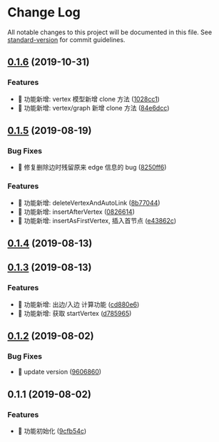 # Change Log

All notable changes to this project will be documented in this file. See [standard-version](https://github.com/conventional-changelog/standard-version) for commit guidelines.

## [0.1.6](https://github.com/one-gourd/ide-model-graph/compare/v0.1.5...v0.1.6) (2019-10-31)


### Features

* 🎸 功能新增: vertex 模型新增 clone 方法 ([1028cc1](https://github.com/one-gourd/ide-model-graph/commit/1028cc1))
* 🎸 功能新增: vertex/graph 新增 clone 方法 ([84e6dcc](https://github.com/one-gourd/ide-model-graph/commit/84e6dcc))



## [0.1.5](https://github.com/one-gourd/ide-model-graph/compare/v0.1.4...v0.1.5) (2019-08-19)


### Bug Fixes

* 🐛 修复删除边时残留原来 edge 信息的 bug ([8250ff6](https://github.com/one-gourd/ide-model-graph/commit/8250ff6))


### Features

* 🎸 功能新增: deleteVertexAndAutoLink ([8b77044](https://github.com/one-gourd/ide-model-graph/commit/8b77044))
* 🎸 功能新增: insertAfterVertex ([0826614](https://github.com/one-gourd/ide-model-graph/commit/0826614))
* 🎸 功能新增: insertAsFirstVertex, 插入首节点 ([e43862c](https://github.com/one-gourd/ide-model-graph/commit/e43862c))



## [0.1.4](https://github.com/one-gourd/ide-model-graph/compare/v0.1.3...v0.1.4) (2019-08-13)



## [0.1.3](https://github.com/one-gourd/ide-model-graph/compare/v0.1.2...v0.1.3) (2019-08-13)


### Features

* 🎸 功能新增: 出边/入边 计算功能 ([cd880e6](https://github.com/one-gourd/ide-model-graph/commit/cd880e6))
* 🎸 功能新增: 获取 startVertex ([d785965](https://github.com/one-gourd/ide-model-graph/commit/d785965))



## [0.1.2](https://github.com/one-gourd/ide-model-graph/compare/v0.1.1...v0.1.2) (2019-08-02)


### Bug Fixes

* 🐛 update version ([9606860](https://github.com/one-gourd/ide-model-graph/commit/9606860))



## 0.1.1 (2019-08-02)


### Features

* 🎸 功能初始化 ([9cfb54c](https://github.com/one-gourd/ide-model-graph/commit/9cfb54c))
